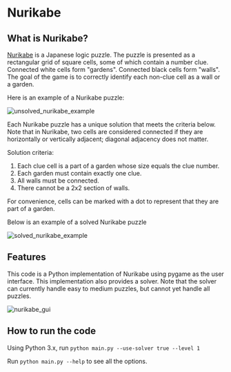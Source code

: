 # Nurikabe
## What is Nurikabe?
[Nurikabe](https://en.wikipedia.org/wiki/Nurikabe_(puzzle)) is a Japanese logic puzzle. The puzzle is presented as a rectangular grid of square cells, some of which contain a number clue. Connected white cells form "gardens". Connected black cells form "walls". The goal of the game is to correctly identify each non-clue cell as a wall or a garden.

Here is an example of a Nurikabe puzzle:

![unsolved_nurikabe_example](https://github.com/sampfeiffer/nurikabe/assets/10815714/6e7fcdc0-c16d-4715-8f14-2d8796f757bc)

Each Nurikabe puzzle has a unique solution that meets the criteria below. Note that in Nurikabe, two cells are considered connected if they are horizontally or vertically adjacent; diagonal adjacency does not matter.

Solution criteria:
1. Each clue cell is a part of a garden whose size equals the clue number.
2. Each garden must contain exactly one clue.
3. All walls must be connected.
4. There cannot be a 2x2 section of walls.

For convenience, cells can be marked with a dot to represent that they are part of a garden.

Below is an example of a solved Nurikabe puzzle

![solved_nurikabe_example](https://github.com/sampfeiffer/nurikabe/assets/10815714/978f09e8-631b-402e-b343-ba7aaab93d1b)


## Features
This code is a Python implementation of Nurikabe using pygame as the user interface. This implementation also provides a solver. Note that the solver can currently handle easy to medium puzzles, but cannot yet handle all puzzles.

![nurikabe_gui](https://github.com/sampfeiffer/nurikabe/assets/10815714/e0ae11d6-b414-4397-9b50-7833b5401ffd)

## How to run the code
Using Python 3.x, run `python main.py --use-solver true --level 1`

Run `python main.py --help` to see all the options.
